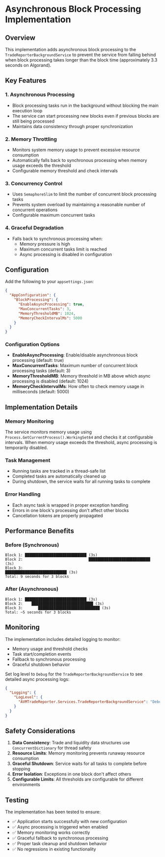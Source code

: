 # Asynchronous Block Processing Implementation

## Overview

This implementation adds asynchronous block processing to the `TradeReporterBackgroundService` to prevent the service from falling behind when block processing takes longer than the block time (approximately 3.3 seconds on Algorand).

## Key Features

### 1. Asynchronous Processing
- Block processing tasks run in the background without blocking the main execution loop
- The service can start processing new blocks even if previous blocks are still being processed
- Maintains data consistency through proper synchronization

### 2. Memory Throttling
- Monitors system memory usage to prevent excessive resource consumption
- Automatically falls back to synchronous processing when memory usage exceeds the threshold
- Configurable memory threshold and check intervals

### 3. Concurrency Control
- Uses `SemaphoreSlim` to limit the number of concurrent block processing tasks
- Prevents system overload by maintaining a reasonable number of concurrent operations
- Configurable maximum concurrent tasks

### 4. Graceful Degradation
- Falls back to synchronous processing when:
  - Memory pressure is high
  - Maximum concurrent tasks limit is reached
  - Async processing is disabled in configuration

## Configuration

Add the following to your `appsettings.json`:

```json
{
  "AppConfiguration": {
    "BlockProcessing": {
      "EnableAsyncProcessing": true,
      "MaxConcurrentTasks": 3,
      "MemoryThresholdMB": 1024,
      "MemoryCheckIntervalMs": 5000
    }
  }
}
```

### Configuration Options

- **EnableAsyncProcessing**: Enable/disable asynchronous block processing (default: true)
- **MaxConcurrentTasks**: Maximum number of concurrent block processing tasks (default: 3)
- **MemoryThresholdMB**: Memory threshold in MB above which async processing is disabled (default: 1024)
- **MemoryCheckIntervalMs**: How often to check memory usage in milliseconds (default: 5000)

## Implementation Details

### Memory Monitoring

The service monitors memory usage using `Process.GetCurrentProcess().WorkingSet64` and checks it at configurable intervals. When memory usage exceeds the threshold, async processing is temporarily disabled.

### Task Management

- Running tasks are tracked in a thread-safe list
- Completed tasks are automatically cleaned up
- During shutdown, the service waits for all running tasks to complete

### Error Handling

- Each async task is wrapped in proper exception handling
- Errors in one block's processing don't affect other blocks
- Cancellation tokens are properly propagated

## Performance Benefits

### Before (Synchronous)
```
Block 1: ████████████████████████████ (3s)
Block 2:                              ████████████████████████████ (3s)
Block 3:                                                            ████████████████████████████ (3s)
Total: 9 seconds for 3 blocks
```

### After (Asynchronous)
```
Block 1: ████████████████████████████ (3s)
Block 2:    ████████████████████████████ (3s)
Block 3:       ████████████████████████████ (3s)
Total: ~5 seconds for 3 blocks
```

## Monitoring

The implementation includes detailed logging to monitor:
- Memory usage and threshold checks
- Task start/completion events
- Fallback to synchronous processing
- Graceful shutdown behavior

Set log level to `Debug` for the `TradeReporterBackgroundService` to see detailed async processing logs:

```json
{
  "Logging": {
    "LogLevel": {
      "AVMTradeReporter.Services.TradeReporterBackgroundService": "Debug"
    }
  }
}
```

## Safety Considerations

1. **Data Consistency**: Trade and liquidity data structures use `ConcurrentDictionary` for thread safety
2. **Resource Limits**: Memory monitoring prevents runaway resource consumption
3. **Graceful Shutdown**: Service waits for all tasks to complete before stopping
4. **Error Isolation**: Exceptions in one block don't affect others
5. **Configurable Limits**: All thresholds are configurable for different environments

## Testing

The implementation has been tested to ensure:
- ✅ Application starts successfully with new configuration
- ✅ Async processing is triggered when enabled
- ✅ Memory monitoring works correctly
- ✅ Graceful fallback to synchronous processing
- ✅ Proper task cleanup and shutdown behavior
- ✅ No regressions in existing functionality